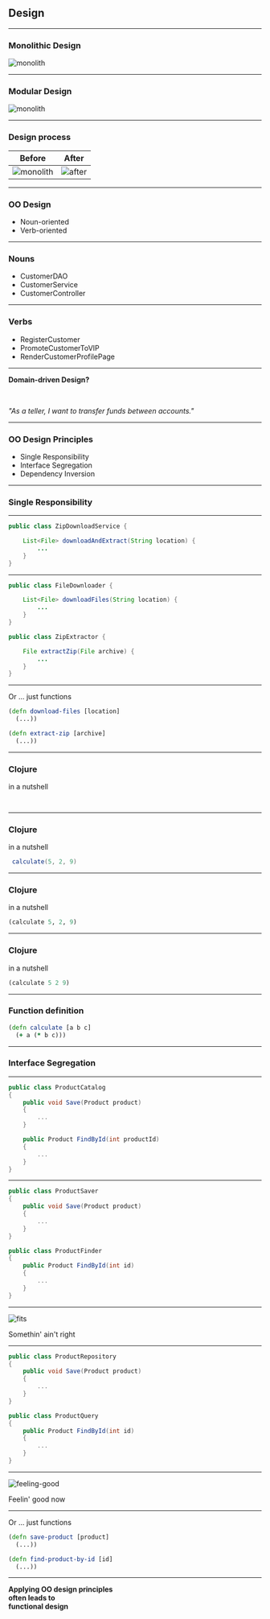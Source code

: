 ## Design

---

### Monolithic Design

![monolith](img/monolith.jpg)

---

### Modular Design

![monolith](img/lego-car.jpg)

---

### Design process

| Before | After |
| ------ | ----- |
| ![monolith](img/monolith.jpg) <!-- .element width="380" height="360" --> | ![after](img/design-after.jpg) <!-- .element width="350" height="360" --> |

---

### OO Design 

- Noun-oriented
- Verb-oriented

---

### Nouns 

- CustomerDAO
- CustomerService
- CustomerController

---

### Verbs 

- RegisterCustomer
- PromoteCustomerToVIP
- RenderCustomerProfilePage

---

**Domain-driven Design?**

&nbsp;

_"As a teller, I want to transfer funds between accounts."_

---

### OO Design Principles

- Single Responsibility
- Interface Segregation
- Dependency Inversion

---

### Single Responsibility

---

```java
public class ZipDownloadService {

    List<File> downloadAndExtract(String location) {
        ...
    }
}
```

---

```java
public class FileDownloader {

    List<File> downloadFiles(String location) {
        ...
    }
}
```

```java
public class ZipExtractor {

    File extractZip(File archive) {
        ...
    }
}
```

---

Or ... just functions

```clojure
(defn download-files [location]
  (...))

(defn extract-zip [archive]
  (...))
```

---

### Clojure

in a nutshell

```clojure
  
```

---

### Clojure

in a nutshell

```java
 calculate(5, 2, 9)
```

---

### Clojure

in a nutshell

```clojure
(calculate 5, 2, 9)
```

---

### Clojure

in a nutshell

```clojure
(calculate 5 2 9)
```

---

### Function definition

```clojure
(defn calculate [a b c]
  (+ a (* b c)))
```

---

### Interface Segregation

---

```csharp
public class ProductCatalog
{
    public void Save(Product product)
    {
        ...
    }

    public Product FindById(int productId)
    {
        ...
    }
}
```

---

```csharp
public class ProductSaver
{
    public void Save(Product product)
    {
        ...
    }
}
```

```csharp
public class ProductFinder
{
    public Product FindById(int id)
    {
        ...
    }
}
```

---

![fits](img/fits.jpg)

Somethin' ain't right

---

```csharp
public class ProductRepository
{
    public void Save(Product product)
    {
        ...
    }
}
```

```csharp
public class ProductQuery
{
    public Product FindById(int id)
    {
        ...
    }
}
```

---

![feeling-good](img/feeling-good.jpg)

Feelin' good now

---

Or ... just functions

```clojure
(defn save-product [product]
  (...))

(defn find-product-by-id [id]
  (...))
```

---

**Applying OO design principles<br/>
often leads to<br/>
functional design**
